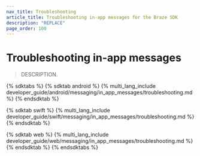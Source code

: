```yaml
---
nav_title: Troubleshooting
article_title: Troubleshooting in-app messages for the Braze SDK
description: "REPLACE"
page_order: 100
---
```


# Troubleshooting in-app messages

> DESCRIPTION.

{% sdktabs %}
{% sdktab android %}
{% multi_lang_include developer_guide/android/messaging/in_app_messages/troubleshooting.md %}
{% endsdktab %}

{% sdktab swift %}
{% multi_lang_include developer_guide/swift/messaging/in_app_messages/troubleshooting.md %}
{% endsdktab %}

{% sdktab web %}
{% multi_lang_include developer_guide/web/messaging/in_app_messages/troubleshooting.md %}
{% endsdktab %}
{% endsdktabs %}
